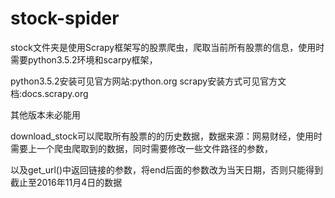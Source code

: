 # stock-spider
stock文件夹是使用Scrapy框架写的股票爬虫，爬取当前所有股票的信息，使用时需要python3.5.2环境和scarpy框架，

python3.5.2安装可见官方网站:python.org  scrapy安装方式可见官方文档:docs.scrapy.org

其他版本未必能用


download_stock可以爬取所有股票的的历史数据，数据来源：网易财经，使用时需要上一个爬虫爬取到的数据，同时需要修改一些文件路径的参数，

以及get_url()中返回链接的参数，将end后面的参数改为当天日期，否则只能得到截止至2016年11月4日的数据
